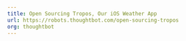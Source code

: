 ```yaml
---
title: Open Sourcing Tropos, Our iOS Weather App
url: https://robots.thoughtbot.com/open-sourcing-tropos
org: thoughtbot
---
```

